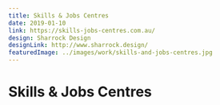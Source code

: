 ```yaml
---
title: Skills & Jobs Centres
date: 2019-01-10
link: https://skills-jobs-centres.com.au/
design: Sharrock Design
designLink: http://www.sharrock.design/
featuredImage: ../images/work/skills-and-jobs-centres.jpg
---
```


# Skills & Jobs Centres
